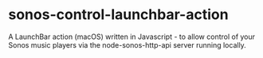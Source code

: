# sonos-control-launchbar-action
A LaunchBar action (macOS) written in Javascript - to allow control of your Sonos music players via the node-sonos-http-api server running locally.
